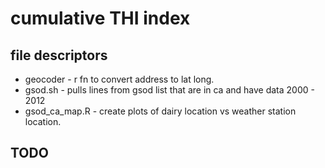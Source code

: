 # cumulative THI index

## file descriptors
* geocoder - r fn to convert address to lat long.
* gsod.sh - pulls lines from gsod list that are in ca and have data 2000 - 2012
* gsod_ca_map.R - create plots of dairy location vs weather station location.



## TODO
